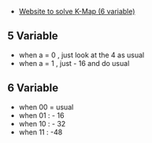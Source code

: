 - [Website to solve K-Map (6 variable) ](http://www.32x8.com/index.html)

## 5 Variable
- when a = 0 , just look at the 4 as usual 
- when a = 1 , just - 16 and do usual

## 6 Variable 
- when 00 = usual 
- when 01 : - 16
- when 10 : - 32 
- when 11 : -48